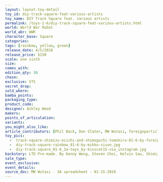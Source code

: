 ```yaml
---
layout: layout-toy-detail 
toy_id: diy-track-square-feat-various-artists
toy_name: DIY Track Square feat. various artists
permalink: /toys-1-6/diy-track-square-feat-various-artists.html
world: World War Robot
world_abr: WWR
character_base: Square
categories: 
tags: [rainbow, yellow, green]
release_date: 4/5/2018
release_price: $150 
scale: one sixth
size: 
comes_with: 
edition_qty: 30
chase: 
exclusive: STS
secret_drop: 
sold_where: 
bamba_points: 
packaging_type: 
product_code:
designer: Ashley Wood
makers: 
points_of_articulation: 
variants: 
you_might_also_like: 
article_contributors: [Phil Back, Don Slater, MW Wutasi, foreignparticle, Mikko Sison, kisscat15]
toy_pics: 
  -  track-square-shimizu-eiichi-and-shimoguchi-tomohiro-01-6-by-foreignparticle.jpg
  -  diy-track-square-rainbow_01-6-by-mikko-sison.jpg
  -  diy-track-square_01-6_3a-toys_by-kisscat15-via_instagram.jpg
backstory: LTD Pre-made. By Kenny Wong, Steven Choi, Kelvin Sau, Shimizu Eiichi and Shimoguchi Tomohiro,  Huang-Jia Wei, Zao Dao
sale_type: 
event_exclusive: 
event_details: 
source_doc: MW Wutasi - 3A spreadsheet - 01-15-2019
---
```

